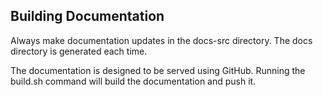 ## Building Documentation

Always make documentation updates in the docs-src directory. The docs directory is generated each time. 

The documentation is designed to be served using GitHub. Running the build.sh command will build the documentation and push it.

